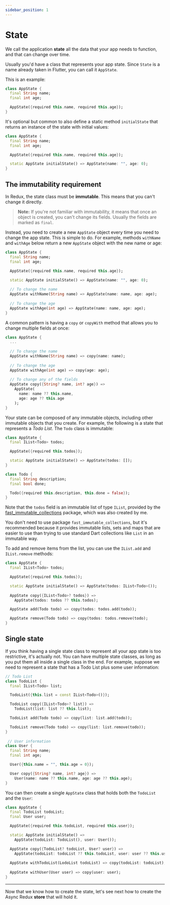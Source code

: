```yaml
---
sidebar_position: 1
---
```


# State

We call the application **state** all the data that your app needs to function,
and that can change over time.

Usually you'd have a class that represents your app state.
Since `State` is a name already taken in Flutter, you can call it `AppState`.

This is an example:

```dart
class AppState {
  final String name;
  final int age;

  AppState({required this.name, required this.age});
}
```

It's optional but common to also define a static method `initialState` that returns an instance
of the state with initial values:

```dart
class AppState {
  final String name;
  final int age;

  AppState({required this.name, required this.age});  

  static AppState initialState() => AppState(name: "", age: 0);
}
```

## The immutability requirement

In Redux, the state class must be **immutable**.
This means that you can't change it directly.

> **Note:** If you're not familiar with immutability, it means that once an object is created,
> you can't change its fields. Usually the fields are marked as `final`.

Instead, you need to create a new `AppState` object every time you need to change the app state.
This is simple to do. For example, methods `withName` and `withAge` below
return a new `AppState` object with the new name or age:

```dart
class AppState {
  final String name;
  final int age;

  AppState({required this.name, required this.age});  

  static AppState initialState() => AppState(name: "", age: 0);
  
  // To change the name
  AppState withName(String name) => AppState(name: name, age: age);
  
  // To change the age
  AppState withAge(int age) => AppState(name: name, age: age);              
}
```

A common pattern is having a `copy` or `copyWith` method that allows you to change multiple fields
at once:

```dart
class AppState {
  ...
  
  // To change the name
  AppState withName(String name) => copy(name: name);
  
  // To change the age
  AppState withAge(int age) => copy(age: age);
  
  // To change any of the fields
  AppState copy({String? name, int? age}) =>
    AppState(
      name: name ?? this.name, 
      age: age ?? this.age
    );              
}
```

Your state can be composed of any immutable objects,
including other immutable objects that you create.
For example, the following is a state that represents a _Todo List_.
The `Todo` class is immutable:

```dart
class AppState {
  final IList<Todo> todos;

  AppState({required this.todos});

  static AppState initialState() => AppState(todos: []);
}

class Todo {
  final String description;
  final bool done;

  Todo({required this.description, this.done = false});
}
```

Note that the `todos` field is an immutable list of type `IList`, provided by the
<a href="https://pub.dev/packages/fast_immutable_collections">fast_immutable_collections</a>
package, which was also created by me.

You don't need to use package `fast_immutable_collections`, but it's recommended because it
provides immutable lists, sets and maps that are easier to use than trying to use standard Dart collections
like `List` in an immutable way.

To add and remove items from the list, you can use the `IList.add` and `IList.remove` methods:

```dart
class AppState {
  final IList<Todo> todos;

  AppState({required this.todos});

  static AppState initialState() => AppState(todos: IList<Todo>());
  
  AppState copy({IList<Todo>? todos}) =>
    AppState(todos: todos ?? this.todos);

  AppState add(Todo todo) => copy(todos: todos.add(todo));

  AppState remove(Todo todo) => copy(todos: todos.remove(todo);
}
```

## Single state

If you think having a single state class to represent all your app state is too restrictive,
it's actually not. You can have multiple state classes, as long as you put them all inside a single
class in the end. For example, suppose we need to represent a state that has a Todo List
plus some user information:

```dart
// Todo List
class TodoList {
  final IList<Todo> list;

  TodoList({this.list = const IList<Todo>()});

  TodoList copy({IList<Todo>? list}) =>
    TodoList(list: list ?? this.list);

  TodoList add(Todo todo) => copy(list: list.add(todo));

  TodoList remove(Todo todo) => copy(list: list.remove(todo));
}
 
 // User information
class User {
  final String name;
  final int age;

  User({this.name = "", this.age = 0});

  User copy({String? name, int? age}) =>
    User(name: name ?? this.name, age: age ?? this.age);
}
```

You can then create a single `AppState` class that holds both the `TodoList` and the `User`:

```dart
class AppState {
  final TodoList todoList;
  final User user;

  AppState({required this.todoList, required this.user});

  static AppState initialState() => 
    AppState(todoList: TodoList(), user: User());

  AppState copy({TodoList? todoList, User? user}) =>
    AppState(todoList: todoList ?? this.todoList, user: user ?? this.user);
    
  AppState withTodoList(LodoList todoList) => copy(todoList: todoList);
  
  AppState withUser(User user) => copy(user: user);
}
```

<hr></hr>

Now that we know how to create the state, let's see next how to create the Async Redux **store**
that will hold it.
